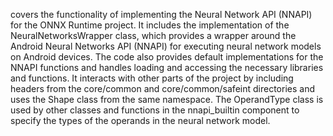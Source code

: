 covers the functionality of implementing the Neural Network API (NNAPI) for the ONNX Runtime project. It includes the implementation of the NeuralNetworksWrapper class, which provides a wrapper around the Android Neural Networks API (NNAPI) for executing neural network models on Android devices. The code also provides default implementations for the NNAPI functions and handles loading and accessing the necessary libraries and functions. It interacts with other parts of the project by including headers from the core/common and core/common/safeint directories and uses the Shape class from the same namespace. The OperandType class is used by other classes and functions in the nnapi_builtin component to specify the types of the operands in the neural network model.